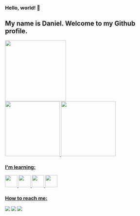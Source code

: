 ### Hello, world! 👋
## My name is Daniel. Welcome to my Github profile.

<img src="https://c.tenor.com/i3pR9emucLgAAAAC/what-dog.gif" width="200"/>

<div>
<a href="https://github.com/DanielGMesquita">
<img height="180em" src="https://github-readme-stats.vercel.app/api/top-langs/?username=DanielGMesquita&layout=compact&langs_count=7&theme=dracula"/>
<img height="180em" src="https://github-readme-stats.vercel.app/api?username=DanielGMesquita&show_icons=true&theme=dracula&include_all_commits=true&count_private=true"/>
</div>

### I'm learning:
<img src="https://cdn.jsdelivr.net/gh/devicons/devicon/icons/html5/html5-original-wordmark.svg" width="40" height="40"/> <img src="https://cdn.jsdelivr.net/gh/devicons/devicon/icons/css3/css3-original-wordmark.svg" width="40" height="40"/> <img src="https://cdn.jsdelivr.net/gh/devicons/devicon/icons/javascript/javascript-plain.svg" width="40" height="40"/> <img src="https://cdn.jsdelivr.net/gh/devicons/devicon/icons/python/python-original-wordmark.svg" width="40" height="40"/>

### How to reach me:

<div>
<a href="https://instagram.com/eudanielmesquita" target="_blank"><img src="https://img.shields.io/badge/-Instagram-%23E4405F?style=for-the-badge&logo=instagram&logoColor=white" target="_blank"></a>
<a href = "mailto:d.g.mesquita2@gmail.com"><img src="https://img.shields.io/badge/Gmail-D14836?style=for-the-badge&logo=gmail&logoColor=white" target="_blank"></a>
<a href="https://www.linkedin.com/in/danielgmesquita" target="_blank"><img src="https://img.shields.io/badge/-LinkedIn-%230077B5?style=for-the-badge&logo=linkedin&logoColor=white" target="_blank"></a>   
</div>

<!--
**DanielGMesquita/DanielGMesquita** is a ✨ _special_ ✨ repository because its `README.md` (this file) appears on your GitHub profile.

Here are some ideas to get you started:

- 🔭 I’m currently working on ...
- 🌱 I’m currently learning ...
- 👯 I’m looking to collaborate on ...
- 🤔 I’m looking for help with ...
- 💬 Ask me about ...
- 📫 How to reach me: ...
- 😄 Pronouns: ...
- ⚡ Fun fact: ...
-->
